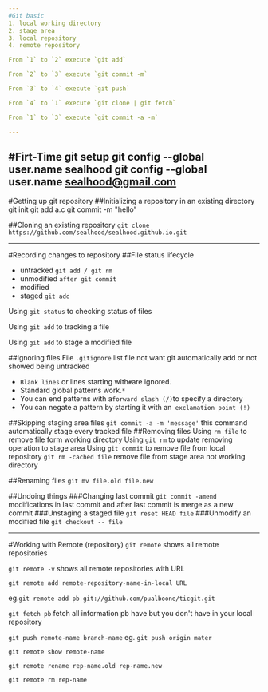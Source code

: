 ```yaml
---
#Git basic
1. local working directory
2. stage area
3. local repository
4. remote repository

From `1` to `2` execute `git add`

From `2` to `3` execute `git commit -m`

From `3` to `4` execute `git push`

From `4` to `1` execute `git clone | git fetch`

From `1` to `3` execute `git commit -a -m`

---
```

#Firt-Time git setup
    git config --global user.name sealhood
    git config --global user.name sealhood@gmail.com
---
#Getting up git repository
##Initializing a repository in an existing directory
    git init
    git add a.c
    git commit -m "hello"
    
##Cloning an existing repository
`git clone https://github.com/sealhood/sealhood.github.io.git`

---
#Recording changes to repository
##File status lifecycle
* untracked `git add / git rm`
* unmodified `after git commit `
* modified 
* staged `git add`

Using `git status` to checking  status of files

Using `git add` to tracking a file

Using `git add` to stage a modified file

##Ignoring files
File `.gitignore` list file not want git automatically add 
or not showed being untracked
* `Blank lines` or lines starting with` # `are ignored.
* Standard global patterns work.`*`
* You can end patterns with a` forward slash (/) `to specify a directory
* You can negate a pattern by starting it with an` exclamation point (!)`

##Skipping staging area files
`git commit -a -m 'message'` this command automatically stage every tracked file
##Removing files
Using `rm file` to remove file form working directory
Using `git rm` to update removing operation to stage area
Using `git commit` to remove file from local repository
`git rm -cached file` remove file from stage area not working directory

##Renaming files
`git mv file.old file.new`

##Undoing things
###Changing last commit
`git commit -amend` 
modifications in last commit and after last commit is merge as a new commit
###Unstaging a staged file
`git reset HEAD file`
###Unmodify an modified file
`git checkout -- file`

---
#Working with Remote (repository)
`git remote` shows all remote repositories

`git remote -v` shows all remote repositories with URL

`git remote add remote-repository-name-in-local URL`

eg.`git remote add pb git://github.com/pualboone/ticgit.git`

`git fetch pb` fetch all information pb have but you don't have in your local repository

`git push remote-name branch-name` eg. `git push origin mater`

`git remote show remote-name` 

`git remote rename rep-name.old rep-name.new`

`git remote rm rep-name`
